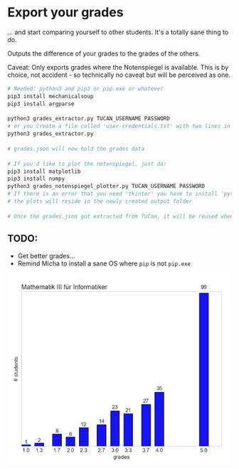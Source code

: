 # Export your grades
... and start comparing yourself to other students. It's a totally sane thing to do.

Outputs the difference of your grades to the grades of the others.

Caveat: Only exports grades where the Notenspiegel is available. This is by choice, not accident - so technically no caveat but will be perceived as one.

```bash
# Needed: python3 and pip3 or pip.exe or whatever
pip3 install mechanicalsoup
pip3 install argparse

python3 grades_extractor.py TUCAN_USERNAME PASSWORD
# or you create a file called 'user-credentials.txt' with two lines in it: your username and password (trailing whitespace etc. will be stripped) and then you do:
python3 grades_extractor.py

# grades.json will now hold the grades data

# If you'd like to plot the notenspiegel, just do:
pip3 install matplotlib
pip3 install numpy
python3 grades_notenspiegel_plotter.py TUCAN_USERNAME PASSWORD
# If there is an error that you need 'tkinter' you have to install 'python-pmw' (Arch Linux)
# the plots will reside in the newly created output folder

# Once the grades.json got extracted from TuCan, it will be reused whenever possible. So if there are grades/courses missing, just delete the grades.json and try again.
```

## TODO:
- Get better grades...
- Remind Micha to install a sane OS where `pip` is not `pip.exe`


![Notenspiegel](screenshot.png)